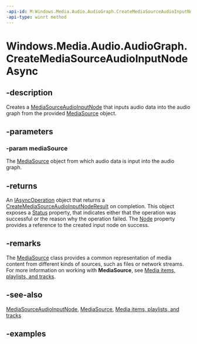 ```yaml
---
-api-id: M:Windows.Media.Audio.AudioGraph.CreateMediaSourceAudioInputNodeAsync(Windows.Media.Core.MediaSource)
-api-type: winrt method
---
```


<!-- Method syntax.
public IAsyncOperation<CreateMediaSourceAudioInputNodeResult> AudioGraph.CreateMediaSourceAudioInputNodeAsync(MediaSource mediaSource)
-->

# Windows.Media.Audio.AudioGraph.CreateMediaSourceAudioInputNodeAsync

## -description
Creates a [MediaSourceAudioInputNode](mediasourceaudioinputnode.md) that inputs audio data into the audio graph from the provided [MediaSource](../windows.media.core/mediasource.md) object.

## -parameters
### -param mediaSource
The [MediaSource](../windows.media.core/mediasource.md) object from which audio data is input into the audio graph.

## -returns
An [IAsyncOperation](../windows.foundation/iasyncoperation_1.md) object that returns a [CreateMediaSourceAudioInputNodeResult](createmediasourceaudioinputnoderesult.md) on completion. This object exposes a [Status](createmediasourceaudioinputnoderesult_status.md) property, that indicates either that the operation was successful or the reason why the operation failed. The  [Node](createmediasourceaudioinputnoderesult_node.md) property provides a reference to the created input node on success.

## -remarks
The [MediaSource](../windows.media.core/mediasource.md) class provides a common representation of media content from different kinds of sources, such as files or network streams. For more information on working with **MediaSource**, see [Media items, playlists, and tracks](https://docs.microsoft.com/windows/uwp/audio-video-camera/media-playback-with-mediasource).

## -see-also
[MediaSourceAudioInputNode](mediasourceaudioinputnode.md),
[MediaSource](../windows.media.core/mediasource.md),
[Media items, playlists, and tracks](https://docs.microsoft.com/windows/uwp/audio-video-camera/media-playback-with-mediasource)

## -examples

